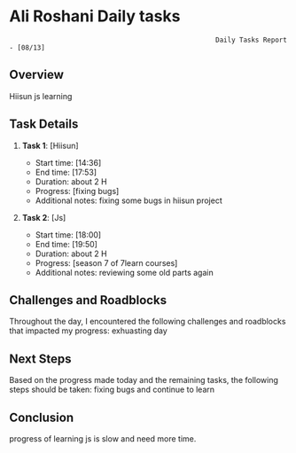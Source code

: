 # Ali Roshani Daily tasks
                                                        Daily Tasks Report - [08/13]
 
## Overview

 Hiisun
 js learning
 
## Task Details

1. **Task 1**: [Hiisun]
   - Start time: [14:36]
   - End time: [17:53]
   - Duration:  about 2 H 
   - Progress: [fixing bugs]
   - Additional notes: fixing some bugs in hiisun project

2. **Task 2**: [Js]
   - Start time: [18:00]
   - End time: [19:50]
   - Duration:  about 2 H 
   - Progress: [season 7 of 7learn courses]
   - Additional notes: reviewing some old parts again 

## Challenges and Roadblocks

Throughout the day, I encountered the following challenges and roadblocks that impacted my progress:
exhuasting day


## Next Steps

Based on the progress made today and the remaining tasks, the following steps should be taken:
fixing bugs and continue to learn


## Conclusion
progress of learning js is slow and need more time.

